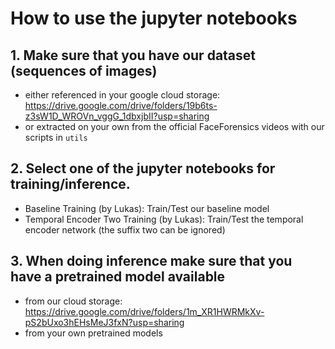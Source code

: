 # How to use the jupyter notebooks

## 1. Make sure that you have our dataset (sequences of images) 
- either referenced in your google cloud storage: https://drive.google.com/drive/folders/19b6ts-z3sW1D_WROVn_vggG_1dbxjbII?usp=sharing
- or extracted on your own from the official FaceForensics videos with our scripts in `utils`

## 2. Select one of the jupyter notebooks for training/inference. 
- Baseline Training (by Lukas): Train/Test our baseline model
- Temporal Encoder Two Training (by Lukas): Train/Test the temporal encoder network (the suffix two can be ignored)

## 3. When doing inference make sure that you have a pretrained model available
- from our cloud storage: https://drive.google.com/drive/folders/1m_XR1HWRMkXv-pS2bUxo3hEHsMeJ3fxN?usp=sharing
- from your own pretrained models

